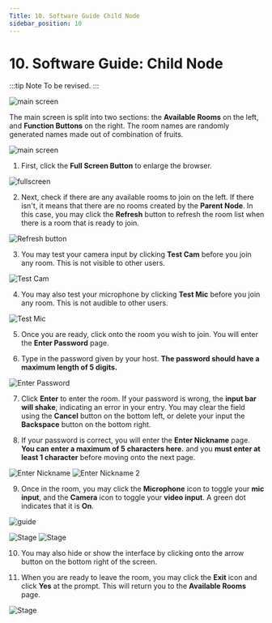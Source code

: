 ```yaml
---
Title: 10. Software Guide Child Node
sidebar_position: 10
---
```


# 10. Software Guide: Child Node

:::tip Note
To be revised.
:::

![main screen](/img/guide/child/child-guide-1.png)

The main screen is split into two sections: the **Available Rooms** on the left, and **Function Buttons** on the right. The room names are randomly generated names made out of combination of fruits.

![main screen](/img/guide/child/child-1.png)

1. First, click the **Full Screen Button** to enlarge the browser.

![fullscreen](/img/guide/child/child-2.png)

2. Next, check if there are any available rooms to join on the left. If there isn't, it means that there are no rooms created by the **Parent Node**. In this case, you may click the **Refresh** button to refresh the room list when there is a room that is ready to join.

![Refresh button](/img/guide/child/child-3.png)

3. You may test your camera input by clicking **Test Cam** before you join any room. This is not visible to other users.

![Test Cam](/img/guide/child/child-4.png)

4. You may also test your microphone by clicking **Test Mic** before you join any room. This is not audible to other users.

![Test Mic](/img/guide/child/child-5.png)

5. Once you are ready, click onto the room you wish to join. You will enter the **Enter Password** page.

6. Type in the password given by your host. **The password should have a maximum length of 5 digits.**

![Enter Password](/img/guide/child/child-6.png)

7. Click **Enter** to enter the room. If your password is wrong, the **input bar will shake**, indicating an error in your entry. You may clear the field using the **Cancel** button on the bottom left, or delete your input the **Backspace** button on the bottom right.

8. If your password is correct, you will enter the **Enter Nickname** page. **You can enter a maximum of 5 characters here.** and you **must enter at least 1 character** before moving onto the next page.

![Enter Nickname](/img/guide/child/child-7.png)
![Enter Nickname 2](/img/guide/child/child-8.png)

9. Once in the room, you may click the **Microphone** icon to toggle your **mic input**, and the **Camera** icon to toggle your **video input**. A green dot indicates that it is **On**.

![guide](/img/guide/child/child-guide-2.png)

![Stage](/img/guide/child/child-9.png)
![Stage](/img/guide/child/child-10.png)

10. You may also hide or show the interface by clicking onto the arrow button on the bottom right of the screen.

11. When you are ready to leave the room, you may click the **Exit** icon and click **Yes** at the prompt. This will return you to the **Available Rooms** page.

![Stage](/img/guide/child/child-11.png)
